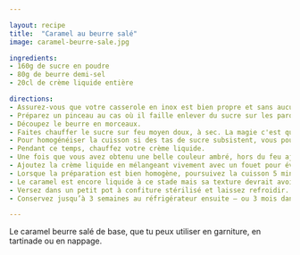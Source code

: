 ```yaml
---

layout: recipe
title:  "Caramel au beurre salé"
image: caramel-beurre-sale.jpg

ingredients:
- 160g de sucre en poudre
- 80g de beurre demi-sel
- 20cl de crème liquide entière

directions:
- Assurez-vous que votre casserole en inox est bien propre et sans aucune impureté.
- Préparez un pinceau au cas où il faille enlever du sucre sur les parois de la casserole.
- Découpez le beurre en morceaux.
- Faites chauffer le sucre sur feu moyen doux, à sec. La magie c'est que le sucre caramélise tout seul, naturellement, il ne faut donc surtout pas y toucher et passer une spatule ou un fouet dedans. C'est à cause de ça qu’on le rate la plupart du temps, parce qu’on introduit des impuretés et qu’il cristalise.
- Pour homogénéiser la cuisson si des tas de sucre subsistent, vous pouvez délicatement remuer la casserole mais c’est tout. Si du sucre vient se coller sur les parois, utilisez un pinceau pour l’enlever.
- Pendant ce temps, chauffez votre crème liquide.
- Une fois que vous avez obtenu une belle couleur ambré, hors du feu ajoutez peu à peu le beurre tout en continuant de mélanger.
- Ajoutez la crème liquide en mélangeant vivement avec un fouet pour éviter les grumeaux.
- Lorsque la préparation est bien homogène, poursuivez la cuisson 5 minutes et retirez du feu. 
- Le caramel est encore liquide à ce stade mais sa texture devrait avoir changée et être plus épaisse. S’il est assez cuit, il va durcir en refroidissant.
- Versez dans un petit pot à confiture stérilisé et laissez refroidir.
- Conservez jusqu’à 3 semaines au réfrigérateur ensuite – ou 3 mois dans un pot stérilisé sous vide à température ambiante.

---
```


Le caramel beurre salé de base, que tu peux utiliser en garniture, en tartinade ou en nappage.
